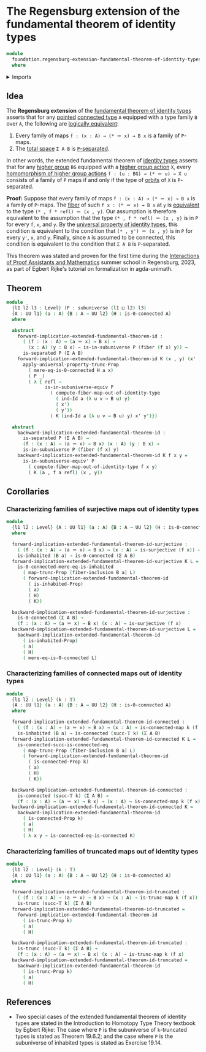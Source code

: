 # The Regensburg extension of the fundamental theorem of identity types

```agda
module
  foundation.regensburg-extension-fundamental-theorem-of-identity-types
  where
```

<details><summary>Imports</summary>

```agda
open import foundation.0-connected-types
open import foundation.connected-maps
open import foundation.connected-types
open import foundation.dependent-pair-types
open import foundation.equivalences
open import foundation.fiber-inclusions
open import foundation.fibers-of-maps
open import foundation.function-types
open import foundation.functoriality-dependent-pair-types
open import foundation.functoriality-propositional-truncation
open import foundation.functoriality-truncation
open import foundation.homotopies
open import foundation.identity-types
open import foundation.inhabited-types
open import foundation.propositional-truncations
open import foundation.separated-types
open import foundation.subuniverses
open import foundation.surjective-maps
open import foundation.truncated-maps
open import foundation.truncated-types
open import foundation.truncation-levels
open import foundation.universe-levels
```

</details>

## Idea

The **Regensburg extension** of the
[fundamental theorem of identity types](foundation.fundamental-theorem-of-identity-types.md)
asserts that for any [pointed](structured-types.pointed-types.md)
[connected type](foundation.connected-types.md) `A` equipped with a type family
`B` over `A`, the following are
[logically equivalent](foundation.logical-equivalences.md):

1. Every family of maps `f : (x : A) → (* ＝ x) → B x` is a family of `P`-maps.
2. The [total space](foundation.dependent-pair-types.md) `Σ A B` is
   [`P`-separated](foundation.separated-types.md).

In other words, the extended fundamental theorem of
[identity types](foundation-core.identity-types.md) asserts that for any
[higher group](higher-group-theory.higher-groups.md) `BG` equipped with a
[higher group action](higher-group-theory.higher-group-actions.md) `X`, every
[homomorphism of higher group actions](higher-group-theory.homomorphisms-higher-group-actions.md)
`f : (u : BG) → (* ＝ u) → X u` consists of a family of `P` maps if and only if
the type of [orbits](higher-group-theory.orbits-higher-group-actions.md) of `X`
is `P`-separated.

**Proof:** Suppose that every family of maps `f : (x : A) → (* ＝ x) → B x` is a
family of `P`-maps. The [fiber](foundation-core.fibers-of-maps.md) of such
`f x : (* ＝ x) → B x` at `y` is [equivalent](foundation-core.equivalences.md)
to the type `(* , f * refl) ＝ (x , y)`. Our assumption is therefore equivalent
to the assumption that the type `(* , f * refl) ＝ (x , y)` is in `P` for every
`f`, `x`, and `y`. By the
[universal property of identity types](foundation.universal-property-identity-types.md),
this condition is equivalent to the condition that `(* , y') ＝ (x , y)` is in
`P` for every `y'`, `x`, and `y`. Finally, since `A` is assumed to be connected,
this condition is equivalent to the condition that `Σ A B` is `P`-separated.

This theorem was stated and proven for the first time during the
[Interactions of Proof Assistants and Mathematics](https://itp-school-2023.github.io)
summer school in Regensburg, 2023, as part of Egbert Rijke's tutorial on
formalization in agda-unimath.

## Theorem

```agda
module _
  {l1 l2 l3 : Level} (P : subuniverse (l1 ⊔ l2) l3)
  {A : UU l1} (a : A) {B : A → UU l2} (H : is-0-connected A)
  where

  abstract
    forward-implication-extended-fundamental-theorem-id :
      ( (f : (x : A) → (a ＝ x) → B x) →
        (x : A) (y : B x) → is-in-subuniverse P (fiber (f x) y)) →
      is-separated P (Σ A B)
    forward-implication-extended-fundamental-theorem-id K (x , y) (x' , y') =
      apply-universal-property-trunc-Prop
        ( mere-eq-is-0-connected H a x)
        ( P _)
        ( λ { refl →
              is-in-subuniverse-equiv P
                ( compute-fiber-map-out-of-identity-type
                  ( ind-Id a (λ u v → B u) y)
                  ( x')
                  ( y'))
                ( K (ind-Id a (λ u v → B u) y) x' y')})

  abstract
    backward-implication-extended-fundamental-theorem-id :
      is-separated P (Σ A B) →
      (f : (x : A) → (a ＝ x) → B x) (x : A) (y : B x) →
      is-in-subuniverse P (fiber (f x) y)
    backward-implication-extended-fundamental-theorem-id K f x y =
      is-in-subuniverse-equiv' P
        ( compute-fiber-map-out-of-identity-type f x y)
        ( K (a , f a refl) (x , y))
```

## Corollaries

### Characterizing families of surjective maps out of identity types

```agda
module _
  {l1 l2 : Level} {A : UU l1} (a : A) {B : A → UU l2} (H : is-0-connected A)
  where

  forward-implication-extended-fundamental-theorem-id-surjective :
    ( (f : (x : A) → (a ＝ x) → B x) → (x : A) → is-surjective (f x)) →
    is-inhabited (B a) → is-0-connected (Σ A B)
  forward-implication-extended-fundamental-theorem-id-surjective K L =
    is-0-connected-mere-eq-is-inhabited
      ( map-trunc-Prop (fiber-inclusion B a) L)
      ( forward-implication-extended-fundamental-theorem-id
        ( is-inhabited-Prop)
        ( a)
        ( H)
        ( K))

  backward-implication-extended-fundamental-theorem-id-surjective :
    is-0-connected (Σ A B) →
    (f : (x : A) → (a ＝ x) → B x) (x : A) → is-surjective (f x)
  backward-implication-extended-fundamental-theorem-id-surjective L =
    backward-implication-extended-fundamental-theorem-id
      ( is-inhabited-Prop)
      ( a)
      ( H)
      ( mere-eq-is-0-connected L)
```

### Characterizing families of connected maps out of identity types

```agda
module _
  {l1 l2 : Level} (k : 𝕋)
  {A : UU l1} (a : A) {B : A → UU l2} (H : is-0-connected A)
  where

  forward-implication-extended-fundamental-theorem-id-connected :
    ( (f : (x : A) → (a ＝ x) → B x) → (x : A) → is-connected-map k (f x)) →
    is-inhabited (B a) → is-connected (succ-𝕋 k) (Σ A B)
  forward-implication-extended-fundamental-theorem-id-connected K L =
    is-connected-succ-is-connected-eq
      ( map-trunc-Prop (fiber-inclusion B a) L)
      ( forward-implication-extended-fundamental-theorem-id
        ( is-connected-Prop k)
        ( a)
        ( H)
        ( K))

  backward-implication-extended-fundamental-theorem-id-connected :
    is-connected (succ-𝕋 k) (Σ A B) →
    (f : (x : A) → (a ＝ x) → B x) → (x : A) → is-connected-map k (f x)
  backward-implication-extended-fundamental-theorem-id-connected K =
    backward-implication-extended-fundamental-theorem-id
      ( is-connected-Prop k)
      ( a)
      ( H)
      ( λ x y → is-connected-eq-is-connected K)
```

### Characterizing families of truncated maps out of identity types

```agda
module _
  {l1 l2 : Level} (k : 𝕋)
  {A : UU l1} (a : A) {B : A → UU l2} (H : is-0-connected A)
  where

  forward-implication-extended-fundamental-theorem-id-truncated :
    ( (f : (x : A) → (a ＝ x) → B x) → (x : A) → is-trunc-map k (f x)) →
    is-trunc (succ-𝕋 k) (Σ A B)
  forward-implication-extended-fundamental-theorem-id-truncated =
    forward-implication-extended-fundamental-theorem-id
      ( is-trunc-Prop k)
      ( a)
      ( H)

  backward-implication-extended-fundamental-theorem-id-truncated :
    is-trunc (succ-𝕋 k) (Σ A B) →
    (f : (x : A) → (a ＝ x) → B x) (x : A) → is-trunc-map k (f x)
  backward-implication-extended-fundamental-theorem-id-truncated =
    backward-implication-extended-fundamental-theorem-id
      ( is-trunc-Prop k)
      ( a)
      ( H)
```

## References

- Two special cases of the extended fundamental theorem of identity types are
  stated in the Introduction to Homotopy Type Theory textbook by Egbert Rijke:
  The case where `P` is the subuniverse of `k`-truncated types is stated as
  Theorem 19.6.2; and the case where `P` is the subuniverse of inhabited types
  is stated as Exercise 19.14.

